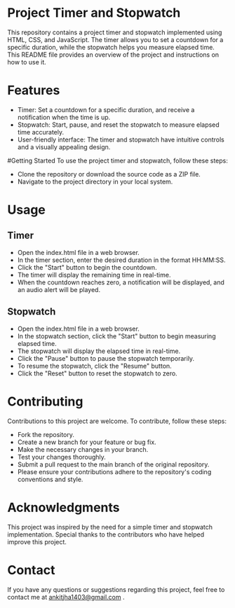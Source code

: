 # Project Timer and Stopwatch
This repository contains a project timer and stopwatch implemented using HTML, CSS, and JavaScript. The timer allows you to set a countdown for a specific duration, while the stopwatch helps you measure elapsed time. This README file provides an overview of the project and instructions on how to use it.

# Features
- Timer: Set a countdown for a specific duration, and receive a notification when the time is up.
- Stopwatch: Start, pause, and reset the stopwatch to measure elapsed time accurately.
- User-friendly interface: The timer and stopwatch have intuitive controls and a visually appealing design.
  
#Getting Started
To use the project timer and stopwatch, follow these steps:
 
- Clone the repository or download the source code as a ZIP file.
- Navigate to the project directory in your local system.

# Usage

## Timer
  
- Open the index.html file in a web browser.
- In the timer section, enter the desired duration in the format HH:MM:SS.
- Click the "Start" button to begin the countdown.
- The timer will display the remaining time in real-time.
- When the countdown reaches zero, a notification will be displayed, and an audio alert will be played.
 
## Stopwatch

- Open the index.html file in a web browser.
- In the stopwatch section, click the "Start" button to begin measuring elapsed time.
- The stopwatch will display the elapsed time in real-time.
- Click the "Pause" button to pause the stopwatch temporarily.
- To resume the stopwatch, click the "Resume" button.
- Click the "Reset" button to reset the stopwatch to zero.
  
# Contributing
Contributions to this project are welcome. To contribute, follow these steps:

- Fork the repository.
- Create a new branch for your feature or bug fix.
- Make the necessary changes in your branch.
- Test your changes thoroughly.
- Submit a pull request to the main branch of the original repository.
- Please ensure your contributions adhere to the repository's coding conventions and style.

# Acknowledgments
This project was inspired by the need for a simple timer and stopwatch implementation. Special thanks to the contributors who have helped improve this project.

# Contact
If you have any questions or suggestions regarding this project, feel free to contact me at ankitjha1403@gmail.com .

